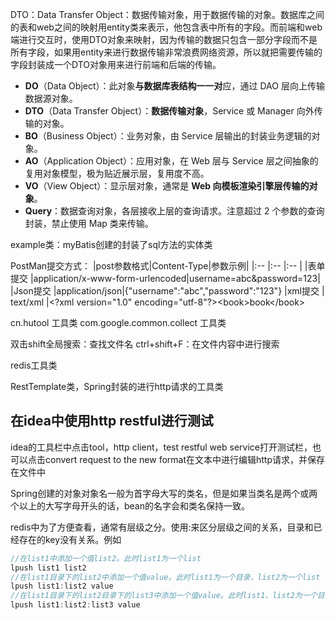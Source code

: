 DTO：Data Transfer Object：数据传输对象，用于数据传输的对象。数据库之间的表和web之间的映射用entity类来表示，他包含表中所有的字段。而前端和web端进行交互时，使用DTO对象来映射，因为传输的数据只包含一部分字段而不是所有字段，如果用entity来进行数据传输非常浪费网络资源，所以就把需要传输的字段封装成一个DTO对象用来进行前端和后端的传输。

* **DO**（Data Object）：此对象**与数据库表结构一一对**应，通过 DAO 层向上传输数据源对象。
* **DTO**（Data Transfer Object）：**数据传输对象**，Service 或 Manager 向外传输的对象。
* **BO**（Business Object）：业务对象，由 Service 层输出的封装业务逻辑的对象。
* **AO**（Application Object）：应用对象，在 Web 层与 Service 层之间抽象的复用对象模型，极为贴近展示层，复用度不高。
* **VO**（View Object）：显示层对象，通常是 **Web 向模板渲染引擎层传输的对象**。
* **Query**：数据查询对象，各层接收上层的查询请求。注意超过 2 个参数的查询封装，禁止使用 Map 类来传输。

example类：myBatis创建的封装了sql方法的实体类

PostMan提交方式：
|post参数格式|Content-Type|参数示例|
|:--        |:--        |:--      |
|表单提交    |application/x-www-form-urlencoded|username=abc&password=123|
|Json提交   |application/json|{"username":"abc","password":"123"}
|xml提交    | text/xml  |\<?xml version="1.0" encoding="utf-8"?>\<book>book\</book>


cn.hutool 工具类
com.google.common.collect 工具类

双击shift全局搜索：查找文件名
ctrl+shift+F：在文件内容中进行搜索

redis工具类

RestTemplate类，Spring封装的进行http请求的工具类

## 在idea中使用http restful进行测试
idea的工具栏中点击tool，http client，test restful web service打开测试栏，也可以点击convert request to the new format在文本中进行编辑http请求，并保存在文件中

Spring创建的对象对象名一般为首字母大写的类名，但是如果当类名是两个或两个以上的大写字母开头的话，bean的名字会和类名保持一致。

redis中为了方便查看，通常有层级之分。使用:来区分层级之间的关系，目录和已经存在的key没有关系。例如 
```java
//在list1中添加一个值list2。此时list1为一个list
lpush list1 list2
//在list1目录下的list2中添加一个值value。此时list1为一个目录，list2为一个list
lpush list1:list2 value
//在list1目录下的list2目录下的list3中添加一个值value。此时list1、list2为一个目录，list3为list
lpush list1:list2:list3 value

```
